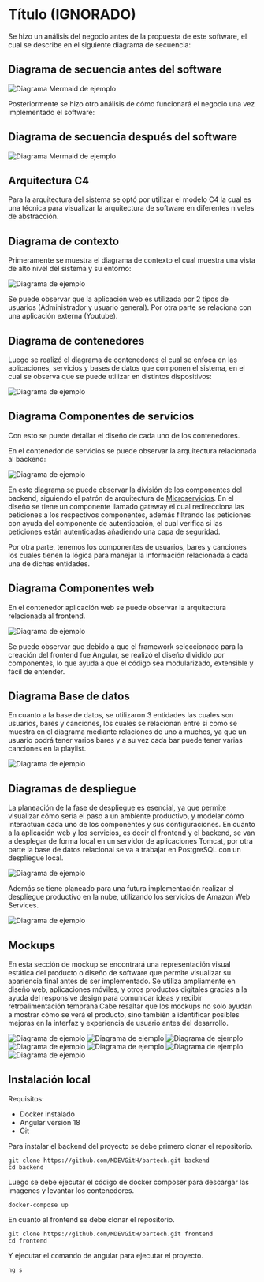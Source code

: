 # T&iacute;tulo (IGNORADO)

Se hizo un análisis del negocio antes de la propuesta de este software, el cual se describe en el siguiente diagrama de secuencia:

## Diagrama de secuencia antes del software

![Diagrama Mermaid de ejemplo](embed:Mermaid)


Posteriormente se hizo otro análisis de cómo funcionará el negocio una vez implementado el software:

## Diagrama de secuencia después del software

![Diagrama Mermaid de ejemplo](embed:Mermaid2)

## Arquitectura C4

Para la arquitectura del sistema se optó por utilizar el modelo C4 la cual es una técnica para visualizar la arquitectura de software en diferentes niveles de abstracción.

## Diagrama de contexto

Primeramente se muestra el diagrama de contexto el cual muestra una vista de alto nivel del sistema y su entorno:

![Diagrama de ejemplo](embed:Contexto)

Se puede observar que la aplicación web es utilizada por 2 tipos de usuarios (Administrador y usuario general). Por otra parte se relaciona con una aplicación externa (Youtube).

## Diagrama de contenedores

Luego se realizó el diagrama de contenedores el cual se enfoca en las aplicaciones, servicios y bases de datos que componen el sistema, en el cual se observa que se puede utilizar en distintos dispositivos:

![Diagrama de ejemplo](embed:Contenedores)

## Diagrama Componentes de servicios

Con esto se puede detallar el diseño de cada uno de los contenedores.

En el contenedor de servicios se puede observar la arquitectura relacionada al backend:

![Diagrama de ejemplo](embed:ComponentesServicios)

En este diagrama se puede observar la división de los componentes del backend, siguiendo el patrón de arquitectura de [Microservicios](https://www.atlassian.com/es/microservices/microservices-architecture). 
En el diseño se tiene un componente llamado gateway el cual redirecciona las peticiones a los respectivos componentes, además filtrando las peticiones con ayuda del componente de autenticación, el cual verifica si las peticiones están autenticadas añadiendo una capa de seguridad.

Por otra parte, tenemos los componentes de usuarios, bares y canciones los cuales tienen la lógica para manejar la información relacionada a cada una de dichas entidades.

## Diagrama Componentes web

En el contenedor aplicación web se puede observar la arquitectura relacionada al frontend.

![Diagrama de ejemplo](embed:ComponentesWeb)

Se puede observar que debido a que el framework seleccionado para la creación del frontend fue Angular, se realizó el diseño dividido por componentes, lo que ayuda a que el código sea modularizado, extensible y fácil de entender.


## Diagrama Base de datos

En cuanto a la base de datos, se utilizaron 3 entidades las cuales son usuarios, bares y canciones, los cuales se relacionan entre sí como se muestra en el diagrama mediante relaciones de uno a muchos, ya que un usuario podrá tener varios bares y a su vez cada bar puede tener varias canciones en la playlist.


![Diagrama de ejemplo](embed:ER1)

## Diagramas de despliegue


La planeación de la fase de despliegue es esencial, ya que permite visualizar cómo sería el paso a un ambiente productivo, y modelar cómo interactúan cada uno de los componentes y sus configuraciones. En cuanto a la aplicación web y los servicios, es decir el frontend y el backend, se van a desplegar de forma local en un servidor de aplicaciones Tomcat, por otra parte la base de datos relacional se va a trabajar en PostgreSQL con un despliegue local.

![Diagrama de ejemplo](embed:Monolito)


Además se tiene planeado para una futura implementación realizar el despliegue productivo en la nube, utilizando los servicios de Amazon Web Services.

![Diagrama de ejemplo](embed:Cloud)


## Mockups

En esta sección de mockup se encontrará una representación visual estática del producto o diseño de software que permite visualizar su apariencia final antes de ser implementado. Se utiliza ampliamente en diseño web, aplicaciones móviles, y otros productos digitales gracias a la ayuda del responsive design  para comunicar ideas y recibir retroalimentación temprana.Cabe resaltar que los mockups no solo ayudan a mostrar cómo se verá el producto, sino también a identificar posibles mejoras en la interfaz y experiencia de usuario antes del desarrollo.


![Diagrama de ejemplo](embed:Login)
![Diagrama de ejemplo](embed:Register)
![Diagrama de ejemplo](embed:Home)
![Diagrama de ejemplo](embed:Songs)
![Diagrama de ejemplo](embed:Request)
![Diagrama de ejemplo](embed:Report)
![Diagrama de ejemplo](embed:Update)


## Instalación local

Requisitos:

- Docker instalado
- Angular versión 18
- Git

Para instalar el backend del proyecto se debe primero clonar el repositorio.

```
git clone https://github.com/MDEVGitH/bartech.git backend
cd backend
```

Luego se debe ejecutar el código de docker composer para descargar las imagenes y levantar los contenedores.

```
docker-compose up
```

En cuanto al frontend se debe clonar el repositorio.

```
git clone https://github.com/MDEVGitH/bartech.git frontend
cd frontend
```
Y ejecutar el comando de angular para ejecutar el proyecto.

```
ng s
```
